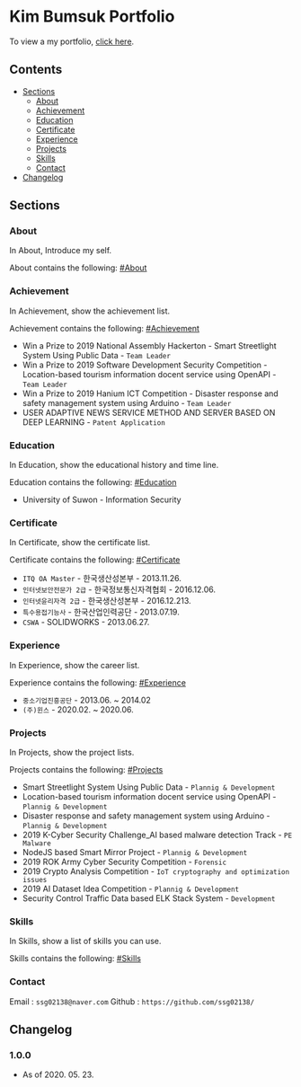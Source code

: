 # Kim Bumsuk Portfolio

To view a my portfolio, [click here](https://ssg02138.github.io/).

## Contents

- [Sections](#sections)
    - [About](#about)
    - [Achievement](#achievement)
    - [Education](#education)
    - [Certificate](#certificate)
    - [Experience](#experience)
    - [Projects](#projects)
    - [Skills](#skills)
    - [Contact](#contact)
- [Changelog](#changelog)

## Sections

### About

In About, Introduce my self.

About contains the following: [#About](https://ssg02138.github.io/index.html#about)

### Achievement

In Achievement, show the achievement list.

Achievement contains the following: [#Achievement](https://ssg02138.github.io/index.html#achievement)

* Win a Prize to 2019 National Assembly Hackerton - Smart Streetlight System Using Public Data - `Team Leader`
* Win a Prize to 2019 Software Development Security Competition - Location-based tourism information docent service using OpenAPI - `Team Leader`
* Win a Prize to 2019 Hanium ICT Competition - Disaster response and safety management system using Arduino - `Team Leader`
* USER ADAPTIVE NEWS SERVICE METHOD AND SERVER BASED ON DEEP LEARNING - `Patent Application`

### Education

In Education, show the educational history and time line.

Education contains the following: [#Education](https://ssg02138.github.io/index.html#education)

* University of Suwon - Information Security

### Certificate

In Certificate, show the certificate list.

Certificate contains the following: [#Certificate](https://ssg02138.github.io/index.html#certificate)

* `ITQ OA Master` - 한국생산성본부 - 2013.11.26.
* `인터넷보안전문가 2급` - 한국정보통신자격협회 - 2016.12.06.
* `인터넷윤리자격 2급` - 한국생산성본부 - 2016.12.213.
* `특수용접기능사` - 한국산업인력공단 - 2013.07.19.
* `CSWA` - SOLIDWORKS - 2013.06.27.

### Experience

In Experience, show the career list.

Experience contains the following: [#Experience](https://ssg02138.github.io/index.html#experience)

* `중소기업진흥공단` - 2013.06. ~ 2014.02
* `(주)윈스` - 2020.02. ~ 2020.06.

### Projects

In Projects, show the project lists.

Projects contains the following: [#Projects](https://ssg02138.github.io/index.html#projects)

* Smart Streetlight System Using Public Data - `Plannig & Development`
* Location-based tourism information docent service using OpenAPI - `Plannig & Development`
* Disaster response and safety management system using Arduino - `Plannig & Development`
* 2019 K-Cyber Security Challenge_AI based malware detection Track - `PE Malware`
* NodeJS based Smart Mirror Project - `Plannig & Development`
* 2019 ROK Army Cyber Security Competition - `Forensic`
* 2019 Crypto Analysis Competition - `IoT cryptography and optimization issues`
* 2019 AI Dataset Idea Competition - `Plannig & Development`
* Security Control Traffic Data based ELK Stack System - `Development`

### Skills

In Skills, show a list of skills you can use.

Skills contains the following: [#Skills](https://ssg02138.github.io/index.html#skills)

### Contact

Email : `ssg02138@naver.com`
Github : `https://github.com/ssg02138/`

## Changelog

### 1.0.0

* As of 2020. 05. 23.